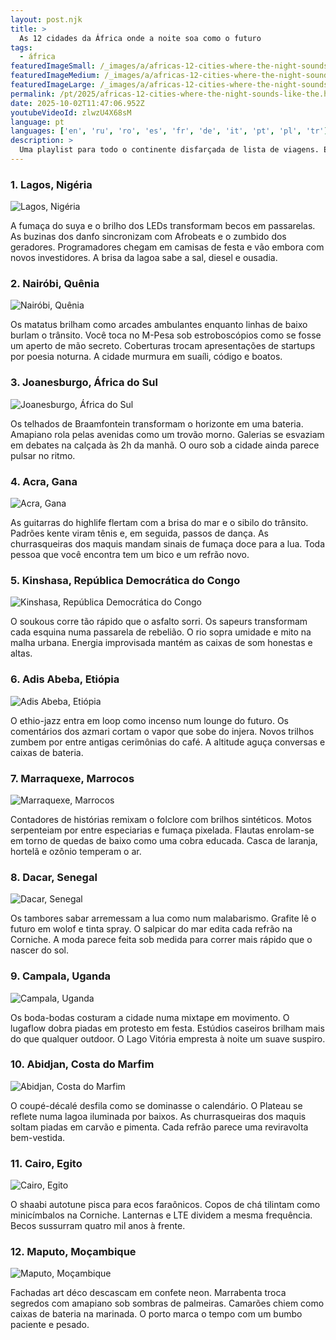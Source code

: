 ```yaml
---
layout: post.njk
title: >
  As 12 cidades da África onde a noite soa como o futuro
tags:
  - áfrica
featuredImageSmall: /_images/a/africas-12-cities-where-the-night-sounds-like-the-cover-pt-small.webp
featuredImageMedium: /_images/a/africas-12-cities-where-the-night-sounds-like-the-cover-pt-medium.webp
featuredImageLarge: /_images/a/africas-12-cities-where-the-night-sounds-like-the-cover-pt-large.webp
permalink: /pt/2025/africas-12-cities-where-the-night-sounds-like-the.html
date: 2025-10-02T11:47:06.952Z
youtubeVideoId: zlwzU4X68sM
language: pt
languages: ['en', 'ru', 'ro', 'es', 'fr', 'de', 'it', 'pt', 'pl', 'tr']
description: >
  Uma playlist para todo o continente disfarçada de lista de viagens. Essas cidades soam elétricas, contraditórias e um pouco perigosas — do tipo que arrepia a alma. Rumores, romances e linhas de baixo inquietas se entrelaçam nos mapas depois de escurecer.
---
```


### 1. Lagos, Nigéria

![Lagos, Nigéria](/_images/2/241c81aebead42a0397345c2c0a3bf7d-medium.webp)

A fumaça do suya e o brilho dos LEDs transformam becos em passarelas. As buzinas dos danfo sincronizam com Afrobeats e o zumbido dos geradores. Programadores chegam em camisas de festa e vão embora com novos investidores. A brisa da lagoa sabe a sal, diesel e ousadia.

### 2. Nairóbi, Quênia

![Nairóbi, Quênia](/_images/9/953fbae1d52a9eb4ebd5dd9edee097ed-medium.webp)

Os matatus brilham como arcades ambulantes enquanto linhas de baixo burlam o trânsito. Você toca no M-Pesa sob estroboscópios como se fosse um aperto de mão secreto. Coberturas trocam apresentações de startups por poesia noturna. A cidade murmura em suaíli, código e boatos.

### 3. Joanesburgo, África do Sul

![Joanesburgo, África do Sul](/_images/d/d618cde79a02801f8f1ee9bdcd11c296-medium.webp)

Os telhados de Braamfontein transformam o horizonte em uma bateria. Amapiano rola pelas avenidas como um trovão morno. Galerias se esvaziam em debates na calçada às 2h da manhã. O ouro sob a cidade ainda parece pulsar no ritmo.

### 4. Acra, Gana

![Acra, Gana](/_images/5/5ed3f9d28c6132f462a3c63b33a66fde-medium.webp)

As guitarras do highlife flertam com a brisa do mar e o sibilo do trânsito. Padrões kente viram tênis e, em seguida, passos de dança. As churrasqueiras dos maquis mandam sinais de fumaça doce para a lua. Toda pessoa que você encontra tem um bico e um refrão novo.

### 5. Kinshasa, República Democrática do Congo

![Kinshasa, República Democrática do Congo](/_images/c/c677da5f5b6fdd1f55db4dda193c14a9-medium.webp)

O soukous corre tão rápido que o asfalto sorri. Os sapeurs transformam cada esquina numa passarela de rebelião. O rio sopra umidade e mito na malha urbana. Energia improvisada mantém as caixas de som honestas e altas.

### 6. Adis Abeba, Etiópia

![Adis Abeba, Etiópia](/_images/3/3dc680695b21b151498bf11d7742927c-medium.webp)

O ethio-jazz entra em loop como incenso num lounge do futuro. Os comentários dos azmari cortam o vapor que sobe do injera. Novos trilhos zumbem por entre antigas cerimônias do café. A altitude aguça conversas e caixas de bateria.

### 7. Marraquexe, Marrocos

![Marraquexe, Marrocos](/_images/9/9dd4ac51f7d4ea402afab5851c1720a6-medium.webp)

Contadores de histórias remixam o folclore com brilhos sintéticos. Motos serpenteiam por entre especiarias e fumaça pixelada. Flautas enrolam-se em torno de quedas de baixo como uma cobra educada. Casca de laranja, hortelã e ozônio temperam o ar.

### 8. Dacar, Senegal

![Dacar, Senegal](/_images/7/747a12c38e31141ec0dc46f937f4122a-medium.webp)

Os tambores sabar arremessam a lua como num malabarismo. Grafite lê o futuro em wolof e tinta spray. O salpicar do mar edita cada refrão na Corniche. A moda parece feita sob medida para correr mais rápido que o nascer do sol.

### 9. Campala, Uganda

![Campala, Uganda](/_images/6/6087f9fa3e9f6811c42bd5247d45e3e1-medium.webp)

Os boda-bodas costuram a cidade numa mixtape em movimento. O lugaflow dobra piadas em protesto em festa. Estúdios caseiros brilham mais do que qualquer outdoor. O Lago Vitória empresta à noite um suave suspiro.

### 10. Abidjan, Costa do Marfim

![Abidjan, Costa do Marfim](/_images/c/c7de398bb10da02361c072fe6da03a23-medium.webp)

O coupé-décalé desfila como se dominasse o calendário. O Plateau se reflete numa lagoa iluminada por baixos. As churrasqueiras dos maquis soltam piadas em carvão e pimenta. Cada refrão parece uma reviravolta bem-vestida.

### 11. Cairo, Egito

![Cairo, Egito](/_images/4/497d0ee677a773df828b0ebcd720e2b5-medium.webp)

O shaabi autotune pisca para ecos faraônicos. Copos de chá tilintam como minicímbalos na Corniche. Lanternas e LTE dividem a mesma frequência. Becos sussurram quatro mil anos à frente.

### 12. Maputo, Moçambique

![Maputo, Moçambique](/_images/3/302ba92f81f75640b0d56cbd88254221-medium.webp)

Fachadas art déco descascam em confete neon. Marrabenta troca segredos com amapiano sob sombras de palmeiras. Camarões chiem como caixas de bateria na marinada. O porto marca o tempo com um bumbo paciente e pesado.

